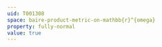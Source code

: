 ```yaml
---
uid: T001308
space: baire-product-metric-on-mathbb{r}^{omega}
property: fully-normal
value: true
---
```

